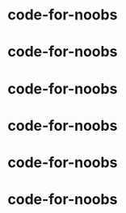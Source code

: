 # code-for-noobs
# code-for-noobs
# code-for-noobs
# code-for-noobs
# code-for-noobs
# code-for-noobs
